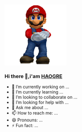 ![](https://github.com/HAOGRE/haogre/blob/master/img/hello.gif)
### Hi there 👋,i'am [HAOGRE](https://haogre.com/)


- 🔭 I’m currently working on ...
- 🌱 I’m currently learning ...
- 👯 I’m looking to collaborate on ...
- 🤔 I’m looking for help with ...
- 💬 Ask me about ...
- 📫 How to reach me: ...
- 😄 Pronouns: ...
- ⚡ Fun fact: ...

